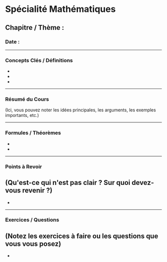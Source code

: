 # Spécialité Mathématiques

## Chapitre / Thème : 

### Date : 

---

### Concepts Clés / Définitions
- 
- 
- 

---

### Résumé du Cours
(Ici, vous pouvez noter les idées principales, les arguments, les exemples importants, etc.)

---

### Formules / Théorèmes
- 
- 

---

### Points à Revoir
(Qu'est-ce qui n'est pas clair ? Sur quoi devez-vous revenir ?)
- 
- 

---

### Exercices / Questions
(Notez les exercices à faire ou les questions que vous vous posez)
- 
- 
